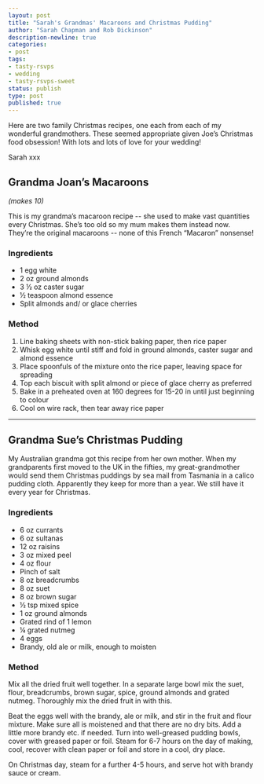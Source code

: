 ```yaml
---
layout: post
title: "Sarah's Grandmas' Macaroons and Christmas Pudding"
author: "Sarah Chapman and Rob Dickinson"
description-newline: true
categories:
- post
tags:
- tasty-rsvps
- wedding
- tasty-rsvps-sweet
status: publish
type: post
published: true
---
```


Here are two family Christmas recipes, one each from each of my wonderful grandmothers. These seemed appropriate given Joe’s Christmas food obsession! With lots and lots of love for your wedding!

Sarah xxx

## Grandma Joan’s Macaroons

_(makes 10)_

This is my grandma’s macaroon recipe -- she used to make vast quantities every Christmas. She’s too old so my mum makes them instead now. They’re the original macaroons -- none of this French “Macaron” nonsense!

### Ingredients

* 1 egg white
* 2 oz ground almonds
* 3 ½ oz caster sugar
* ½ teaspoon almond essence
* Split almonds and/ or glace cherries

### Method

1. Line baking sheets with non-stick baking paper, then rice paper
1. Whisk egg white until stiff and fold in ground almonds, caster sugar and almond essence
1. Place spoonfuls of the mixture onto the rice paper, leaving space for spreading
1. Top each biscuit with split almond or piece of glace cherry as preferred
1. Bake in a preheated oven at 160 degrees for 15-20 in until just beginning to colour
1. Cool on wire rack, then tear away rice paper

***

## Grandma Sue’s Christmas Pudding

My Australian grandma got this recipe from her own mother. When my grandparents first moved to the UK in the fifties, my great-grandmother would send them Christmas puddings by sea mail from Tasmania in a calico pudding cloth. Apparently they keep for more than a year. We still have it every year for Christmas.

### Ingredients

* 6 oz currants
* 6 oz sultanas
* 12 oz raisins
* 3 oz mixed peel
* 4 oz flour
* Pinch of salt
* 8 oz breadcrumbs
* 8 oz suet
* 8 oz brown sugar
* ½ tsp mixed spice
* 1 oz ground almonds
* Grated rind of 1 lemon
* ¼ grated nutmeg
* 4 eggs
* Brandy, old ale or milk, enough to moisten

### Method

Mix all the dried fruit well together. In a separate large bowl mix the suet, flour, breadcrumbs, brown sugar, spice, ground almonds and grated nutmeg. Thoroughly mix the dried fruit in with this.

Beat the eggs well with the brandy, ale or milk, and stir in the fruit and flour mixture. Make sure all is moistened and that there are no dry bits. Add a little more brandy etc. if needed. Turn into well-greased pudding bowls, cover with greased paper or foil. Steam for 6-7 hours on the day of making, cool, recover with clean paper or foil and store in a cool, dry place.

On Christmas day, steam for a further 4-5 hours, and serve hot with brandy sauce or cream.
